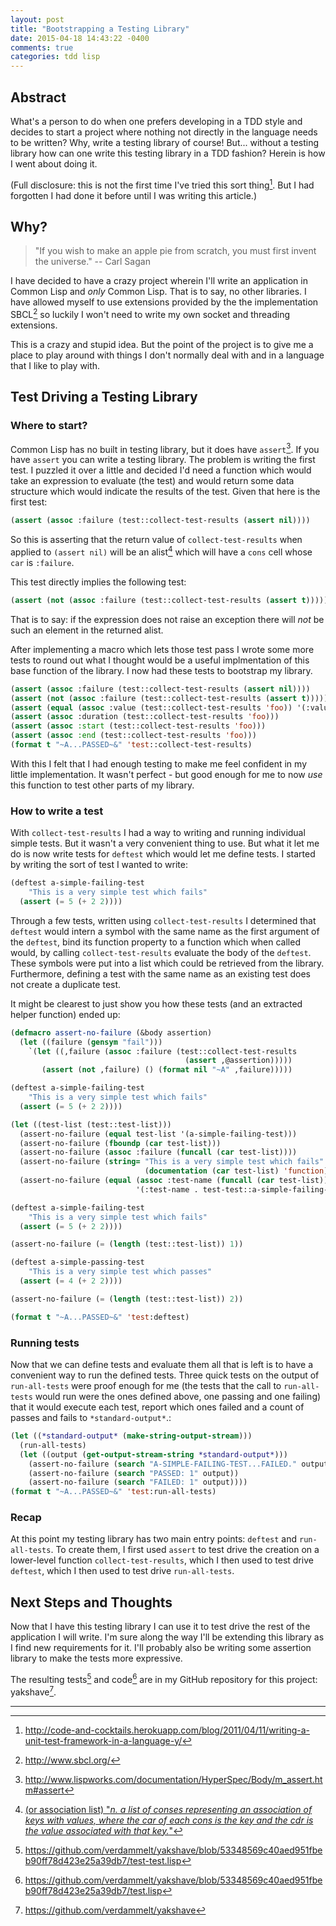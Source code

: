 ```yaml
---
layout: post
title: "Bootstrapping a Testing Library"
date: 2015-04-18 14:43:22 -0400
comments: true
categories: tdd lisp
---
```


## Abstract ##

What's a person to do when one prefers developing in a TDD style and
decides to start a project where nothing not directly in the language
needs to be written? Why, write a testing library of course! But...
without a testing library how can one write this testing library in a
TDD fashion? Herein is how I went about doing it.

(Full disclosure: this is not the first time I've tried this sort
thing[^1]. But I had forgotten I had done it before until I was
writing this article.)

## Why? ##

> "If you wish to make an apple pie from scratch, you must first
> invent the universe." -- Carl Sagan

I have decided to have a crazy project wherein I'll write an
application in Common Lisp and *only* Common Lisp. That is to say, no
other libraries. I have allowed myself to use extensions provided by
the the implementation SBCL[^2] so luckily I won't need to write my
own socket and threading extensions.

This is a crazy and stupid idea. But the point of the project is to
give me a place to play around with things I don't normally deal with
and in a language that I like to play with.

## Test Driving a Testing Library ##

### Where to start? ###

Common Lisp has no built in testing library, but it does have
`assert`[^3]. If you have `assert` you can write a testing library.
The problem is writing the first test. I puzzled it over a little and
decided I'd need a function which would take an expression to evaluate
(the test) and would return some data structure which would indicate
the results of the test. Given that here is the first test:

```lisp
(assert (assoc :failure (test::collect-test-results (assert nil))))
```

So this is asserting that the return value of `collect-test-results`
when applied to `(assert nil)` will be an alist[^4] which will
have a `cons` cell whose `car` is `:failure`.

This test directly implies the following test:

```lisp
(assert (not (assoc :failure (test::collect-test-results (assert t)))))
```

That is to say: if the expression does not raise an exception there
will *not* be such an element in the returned alist.

After implementing a macro which lets those test pass I wrote some
more tests to round out what I thought would be a useful implmentation
of this base function of the library. I now had these tests to
bootstrap my library.

```lisp
(assert (assoc :failure (test::collect-test-results (assert nil))))
(assert (not (assoc :failure (test::collect-test-results (assert t)))))
(assert (equal (assoc :value (test::collect-test-results 'foo)) '(:value . foo)))
(assert (assoc :duration (test::collect-test-results 'foo)))
(assert (assoc :start (test::collect-test-results 'foo)))
(assert (assoc :end (test::collect-test-results 'foo)))
(format t "~A...PASSED~&" 'test::collect-test-results)
```

With this I felt that I had enough testing to make me feel confident
in my little implementation. It wasn't perfect - but good enough for
me to now *use* this function to test other parts of my library.

### How to write a test ###

With `collect-test-results` I had a way to writing and running
individual simple tests. But it wasn't a very convenient thing to use.
But what it let me do is now write tests for `deftest` which would let
me define tests. I started by writing the sort of test I wanted to
write:

```lisp
(deftest a-simple-failing-test
    "This is a very simple test which fails"
  (assert (= 5 (+ 2 2))))
```

Through a few tests, written using `collect-test-results` I determined
that `deftest` would intern a symbol with the same name as the first
argument of the `deftest`, bind its function property to a function
which when called would, by calling `collect-test-results` evaluate
the body of the `deftest`. These symbols were put into a list which
could be retrieved from the library. Furthermore, defining a test with
the same name as an existing test does not create a duplicate test.

It might be clearest to just show you how these tests (and an
extracted helper function) ended up:

```lisp
(defmacro assert-no-failure (&body assertion)
  (let ((failure (gensym "fail")))
    `(let ((,failure (assoc :failure (test::collect-test-results
                                       (assert ,@assertion)))))
       (assert (not ,failure) () (format nil "~A" ,failure)))))

(deftest a-simple-failing-test
    "This is a very simple test which fails"
  (assert (= 5 (+ 2 2))))

(let ((test-list (test::test-list)))
  (assert-no-failure (equal test-list '(a-simple-failing-test)))
  (assert-no-failure (fboundp (car test-list)))
  (assert-no-failure (assoc :failure (funcall (car test-list))))
  (assert-no-failure (string= "This is a very simple test which fails"
                              (documentation (car test-list) 'function)))
  (assert-no-failure (equal (assoc :test-name (funcall (car test-list)))
                            '(:test-name . test-test::a-simple-failing-test))))

(deftest a-simple-failing-test
    "This is a very simple test which fails"
  (assert (= 5 (+ 2 2))))

(assert-no-failure (= (length (test::test-list)) 1))

(deftest a-simple-passing-test
    "This is a very simple test which passes"
  (assert (= 4 (+ 2 2))))

(assert-no-failure (= (length (test::test-list)) 2))

(format t "~A...PASSED~&" 'test:deftest)
```

### Running tests ###

Now that we can define tests and evaluate them all that is left is to
have a convenient way to run the defined tests. Three quick tests on
the output of `run-all-tests` were proof enough for me (the tests that the
call to `run-all-tests` would run were the ones defined above, one
passing and one failing) that it would execute each test, report which
ones failed and a count of passes and fails to `*standard-output*`.:

```lisp
(let ((*standard-output* (make-string-output-stream)))
  (run-all-tests)
  (let ((output (get-output-stream-string *standard-output*)))
    (assert-no-failure (search "A-SIMPLE-FAILING-TEST...FAILED." output))
    (assert-no-failure (search "PASSED: 1" output))
    (assert-no-failure (search "FAILED: 1" output))))
(format t "~A...PASSED~&" 'test:run-all-tests)
```

### Recap ###

At this point my testing library has two main entry points: `deftest`
and `run-all-tests`. To create them, I first used `assert` to test
drive the creation on a lower-level function `collect-test-results`,
which I then used to test drive `deftest`, which I then used to test
drive `run-all-tests`.

## Next Steps and Thoughts ##

Now that I have this testing library I can use it to test drive the
rest of the application I will write. I'm sure along the way I'll be
extending this library as I find new requirements for it. I'll
probably also be writing some assertion library to make the tests more
expressive.

The resulting tests[^5] and code[^6] are in my GitHub repository for this
project: yakshave[^7].

---

[^1]: <a href="http://code-and-cocktails.herokuapp.com/blog/2011/04/11/writing-a-unit-test-framework-in-a-language-y/">http://code-and-cocktails.herokuapp.com/blog/2011/04/11/writing-a-unit-test-framework-in-a-language-y/</a>

[^2]: <a href="http://www.sbcl.org/">http://www.sbcl.org/</a>

[^3]: <a href="http://www.lispworks.com/documentation/HyperSpec/Body/m_assert.htm#assert">http://www.lispworks.com/documentation/HyperSpec/Body/m_assert.htm#assert</a>

[^4]: <a href="http://www.lispworks.com/documentation/HyperSpec/Body/26_glo_a.htm#association_list">(or association list) "*n. a list of conses representing an association of keys with values, where the car of each cons is the key and the cdr is the value associated with that key.*"</a>

[^5]: <a href="https://github.com/verdammelt/yakshave/blob/53348569c40aed951fbeb90ff78d423e25a39db7/test-test.lisp">https://github.com/verdammelt/yakshave/blob/53348569c40aed951fbeb90ff78d423e25a39db7/test-test.lisp</a>

[^6]: <a href="https://github.com/verdammelt/yakshave/blob/53348569c40aed951fbeb90ff78d423e25a39db7/test.lisp">https://github.com/verdammelt/yakshave/blob/53348569c40aed951fbeb90ff78d423e25a39db7/test.lisp</a>

[^7]: <a href="https://github.com/verdammelt/yakshave">https://github.com/verdammelt/yakshave</a>
